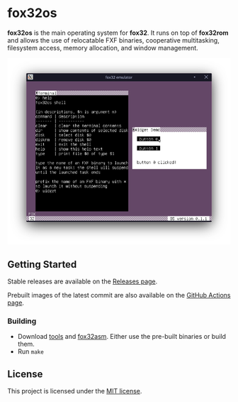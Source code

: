 # fox32os

**fox32os** is the main operating system for **fox32**. It runs on top of **fox32rom** and allows the use of relocatable FXF binaries, cooperative multitasking, filesystem access, memory allocation, and window management.

![Screenshot of fox32os](docs/screenshots/screenshot_widget_demo.png)

## Getting Started

Stable releases are available on the [Releases page](https://github.com/fox32-arch/fox32os/releases).

Prebuilt images of the latest commit are also available on the [GitHub Actions page](https://github.com/fox32-arch/fox32os/actions).

### Building

- Download [tools](https://github.com/fox32-arch/tools) and [fox32asm](https://github.com/fox32-arch/fox32asm).
  Either use the pre-built binaries or build them.
- Run `make`

## License
This project is licensed under the [MIT license](LICENSE).
